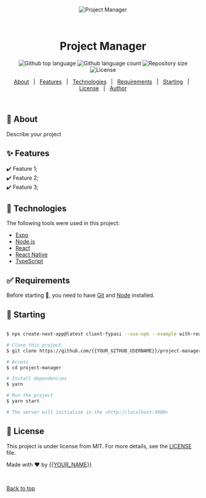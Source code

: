 <div align="center" id="top"> 
  <img src="./.github/app.gif" alt="Project Manager" />

  &#xa0;

  <!-- <a href="https://projectmanager.netlify.app">Demo</a> -->
</div>

<h1 align="center">Project Manager</h1>

<p align="center">
  <img alt="Github top language" src="https://img.shields.io/github/languages/top/{{YOUR_GITHUB_USERNAME}}/project-manager?color=56BEB8">

  <img alt="Github language count" src="https://img.shields.io/github/languages/count/{{YOUR_GITHUB_USERNAME}}/project-manager?color=56BEB8">

  <img alt="Repository size" src="https://img.shields.io/github/repo-size/{{YOUR_GITHUB_USERNAME}}/project-manager?color=56BEB8">

  <img alt="License" src="https://img.shields.io/github/license/{{YOUR_GITHUB_USERNAME}}/project-manager?color=56BEB8">

  <!-- <img alt="Github issues" src="https://img.shields.io/github/issues/{{YOUR_GITHUB_USERNAME}}/project-manager?color=56BEB8" /> -->

  <!-- <img alt="Github forks" src="https://img.shields.io/github/forks/{{YOUR_GITHUB_USERNAME}}/project-manager?color=56BEB8" /> -->

  <!-- <img alt="Github stars" src="https://img.shields.io/github/stars/{{YOUR_GITHUB_USERNAME}}/project-manager?color=56BEB8" /> -->
</p>

<!-- Status -->

<!-- <h4 align="center"> 
	🚧  Project Manager 🚀 Under construction...  🚧
</h4> 

<hr> -->

<p align="center">
  <a href="#dart-about">About</a> &#xa0; | &#xa0; 
  <a href="#sparkles-features">Features</a> &#xa0; | &#xa0;
  <a href="#rocket-technologies">Technologies</a> &#xa0; | &#xa0;
  <a href="#white_check_mark-requirements">Requirements</a> &#xa0; | &#xa0;
  <a href="#checkered_flag-starting">Starting</a> &#xa0; | &#xa0;
  <a href="#memo-license">License</a> &#xa0; | &#xa0;
  <a href="https://github.com/{{YOUR_GITHUB_USERNAME}}" target="_blank">Author</a>
</p>

<br>

## :dart: About ##

Describe your project

## :sparkles: Features ##

:heavy_check_mark: Feature 1;\
:heavy_check_mark: Feature 2;\
:heavy_check_mark: Feature 3;

## :rocket: Technologies ##

The following tools were used in this project:

- [Expo](https://expo.io/)
- [Node.js](https://nodejs.org/en/)
- [React](https://pt-br.reactjs.org/)
- [React Native](https://reactnative.dev/)
- [TypeScript](https://www.typescriptlang.org/)

## :white_check_mark: Requirements ##

Before starting :checkered_flag:, you need to have [Git](https://git-scm.com) and [Node](https://nodejs.org/en/) installed.

## :checkered_flag: Starting ##




```bash

$ npx create-next-app@latest client-fypasi --use-npm --example with-reactstrap with-reactstrap-app

# Clone this project
$ git clone https://github.com/{{YOUR_GITHUB_USERNAME}}/project-manager

# Access
$ cd project-manager

# Install dependencies
$ yarn

# Run the project
$ yarn start

# The server will initialize in the <http://localhost:3000>
```

## :memo: License ##

This project is under license from MIT. For more details, see the [LICENSE](LICENSE.md) file.


Made with :heart: by <a href="https://github.com/{{YOUR_GITHUB_USERNAME}}" target="_blank">{{YOUR_NAME}}</a>

&#xa0;

<a href="#top">Back to top</a>
